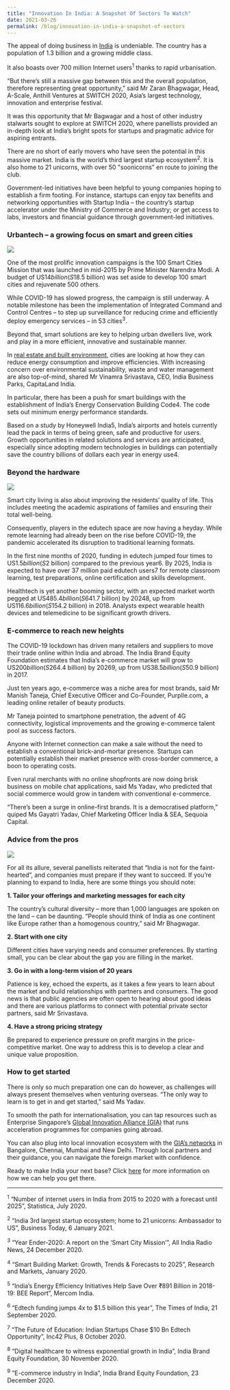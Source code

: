 ```yaml
---
title: "Innovation In India: A Snapshot Of Sectors To Watch"
date: 2021-03-26
permalink: /blog/innovation-in-india-a-snapshot-of-sectors
---
```

The appeal of doing business in [India](https://www.enterprisesg.gov.sg/overseas-markets/asia-pacific/india) is undeniable. The country has a population of 1.3 billion and a growing middle class.

It also boasts over 700 million Internet users<sup>1</sup> thanks to rapid urbanisation.

“But there’s still a massive gap between this and the overall population, therefore representing great opportunity,” said Mr Zaran Bhagwagar, Head, A-Scale, Anthill Ventures at SWITCH 2020, Asia’s largest technology, innovation and enterprise festival.

It was this opportunity that Mr Bagwagar and a host of other industry stalwarts sought to explore at SWITCH 2020, where panellists provided an in-depth look at India’s bright spots for startups and pragmatic advice for aspiring entrants.

There are no short of early movers who have seen the potential in this massive market. India is the world’s third largest startup ecosystem<sup>2</sup>. It is also home to 21 unicorns, with over 50 "soonicorns” en route to joining the club.

Government-led initiatives have been helpful to young companies hoping to establish a firm footing. For instance, startups can enjoy tax benefits and networking opportunities with Startup India – the country’s startup accelerator under the Ministry of Commerce and Industry; or get access to labs, investors and financial guidance through government-led initiatives.

### Urbantech – a growing focus on smart and green cities

![](/images/SWITCH_innovation_in_india_01.jpg)

One of the most prolific innovation campaigns is the 100 Smart Cities Mission that was launched in mid-2015 by Prime Minister Narendra Modi. A budget of US$14 billion (S$18.5 billion) was set aside to develop 100 smart cities and rejuvenate 500 others.

While COVID-19 has slowed progress, the campaign is still underway. A notable milestone has been the implementation of Integrated Command and Control Centres – to step up surveillance for reducing crime and efficiently deploy emergency services – in 53 cities<sup>3</sup>.

Beyond that, smart solutions are key to helping urban dwellers live, work and play in a more efficient, innovative and sustainable manner.

In [real estate and built environment](https://www.enterprisesg.gov.sg/industries/type/urban-solutions), cities are looking at how they can reduce energy consumption and improve efficiencies. With increasing concern over environmental sustainability, waste and water management are also top-of-mind, shared Mr Vinamra Srivastava, CEO, India Business Parks, CapitaLand India.

In particular, there has been a push for smart buildings with the establishment of India’s Energy Conservation Building Code4. The code sets out minimum energy performance standards.

Based on a study by Honeywell India5, India’s airports and hotels currently lead the pack in terms of being green, safe and productive for users. Growth opportunities in related solutions and services are anticipated, especially since adopting modern technologies in buildings can potentially save the country billions of dollars each year in energy use4.

### Beyond the hardware

![](/images/SWITCH_innovation_in_india_02.jpg)

Smart city living is also about improving the residents’ quality of life. This includes meeting the academic aspirations of families and ensuring their total well-being.

Consequently, players in the edutech space are now having a heyday. While remote learning had already been on the rise before COVID-19, the pandemic accelerated its disruption to traditional learning formats.

In the first nine months of 2020, funding in edutech jumped four times to US$1.5 billion (S$2 billion) compared to the previous year6. By 2025, India is expected to have over 37 million paid edutech users7 for remote classroom learning, test preparations, online certification and skills development.

Healthtech is yet another booming sector, with an expected market worth pegged at US$485.4 billion (S$641.7 billion) by 20248, up from US$116.6 billion (S$154.2 billion) in 2018. Analysts expect wearable health devices and telemedicine to be significant growth drivers.

### E-commerce to reach new heights

The COVID-19 lockdown has driven many retailers and suppliers to move their trade online within India and abroad. The India Brand Equity Foundation estimates that India’s e-commerce market will grow to US$200 billion (S$264.4 billion) by 20269, up from US$38.5 billion (S$50.9 billion) in 2017.

Just ten years ago, e-commerce was a niche area for most brands, said Mr Manish Taneja, Chief Executive Officer and Co-Founder, Purplle.com, a leading online retailer of beauty products.

Mr Taneja pointed to smartphone penetration, the advent of 4G connectivity, logistical improvements and the growing e-commerce talent pool as success factors.

Anyone with Internet connection can make a sale without the need to establish a conventional brick-and-mortar presence. Startups can potentially establish their market presence with cross-border commerce, a boon to operating costs.

Even rural merchants with no online shopfronts are now doing brisk business on mobile chat applications, said Ms Yadav, who predicted that social commerce would grow in tandem with conventional e-commerce.

“There’s been a surge in online-first brands. It is a democratised platform,” quiped Ms Gayatri Yadav, Chief Marketing Officer India & SEA, Sequoia Capital.

### Advice from the pros

![](/images/SWITCH_innovation_in_india_03.jpg)

For all its allure, several panellists reiterated that “India is not for the faint-hearted”, and companies must prepare if they want to succeed. If you’re planning to expand to India, here are some things you should note:

**1. Tailor your offerings and marketing messages for each city**

The country’s cultural diversity – more than 1,000 languages are spoken on the land – can be daunting. “People should think of India as one continent like Europe rather than a homogenous country,” said Mr Bhagwagar.

**2. Start with one city**

Different cities have varying needs and consumer preferences. By starting small, you can be clear about the gap you are filling in the market.

**3. Go in with a long-term vision of 20 years**

Patience is key, echoed the experts, as it takes a few years to learn about the market and build relationships with partners and consumers. The good news is that public agencies are often open to hearing about good ideas and there are various platforms to connect with potential private sector partners, said Mr Srivastava.

**4. Have a strong pricing strategy**

Be prepared to experience pressure on profit margins in the price-competitive market. One way to address this is to develop a clear and unique value proposition.

### How to get started

There is only so much preparation one can do however, as challenges will always present themselves when venturing overseas. “The only way to learn is to get in and get started,” said Ms Yadav.

To smooth the path for internationalisation, you can tap resources such as Enterprise Singapore’s [Global Innovation Alliance (GIA)](https://www.enterprisesg.gov.sg/industries/hub/startup/global-innovation-alliance) that runs acceleration programmes for companies going abroad.

You can also plug into local innovation ecosystem with the [GIA’s networks](https://www.enterprisesg.gov.sg/overseas-markets/asia-pacific/india/contact-us) in Bangalore, Chennai, Mumbai and New Delhi. Through local partners and their guidance, you can navigate the foreign market with confidence.

Ready to make India your next base? Click [here](https://www.enterprisesg.gov.sg/overseas-markets/asia-pacific/india/market-profile) for more information on how we can help you get there.

---
<sup>1</sup> “Number of internet users in India from 2015 to 2020 with a forecast until 2025”, Statistica, July 2020.

<sup>2</sup> “India 3rd largest startup ecosystem; home to 21 unicorns: Ambassador to US”, Business Today, 6 January 2021.

<sup>3</sup> “Year Ender-2020: A report on the ‘Smart City Mission’”, All India Radio News, 24 December 2020.

<sup>4</sup> “Smart Building Market: Growth, Trends & Forecasts to 2025”, Research and Markets, January 2020.

<sup>5</sup> “India’s Energy Efficiency Initiatives Help Save Over ₹891 Billion in 2018-19: BEE Report”, Mercom India.

<sup>6</sup> “Edtech funding jumps 4x to $1.5 billion this year”, The Times of India, 21 September 2020.

<sup>7</sup> “The Future of Education: Indian Startups Chase $10 Bn Edtech Opportunity”, Inc42 Plus, 8 October 2020.

<sup>8</sup> “Digital healthcare to witness exponential growth in India”, India Brand Equity Foundation, 30 November 2020.

<sup>9</sup> ”E-commerce industry in India”, India Brand Equity Foundation, 23 December 2020.